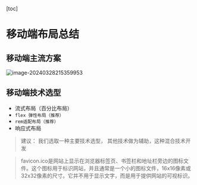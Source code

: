 [toc]

# 移动端布局总结



## 移动端主流方案

![image-20240328215359953](http://images.newstar.net.cn/sally-imgsimage-20240328215359953.png) 



## 移动端技术选型

* 流式布局（百分比布局）
* `flex 弹性布局（推荐）`
* `rem适配布局（推荐）`
* 响应式布局

> 建议： 我们选取一种主要技术选型， 其他技术做为辅助，这种混合技术开发





> favicon.ico是网站上显示在浏览器标签页、书签栏和地址栏旁边的图标文件。这个图标用于标识网站，并且通常是一个小的图标文件，16x16像素或32x32像素的尺寸。它并不用于显示文字，而是用于提供网站的可视标识。